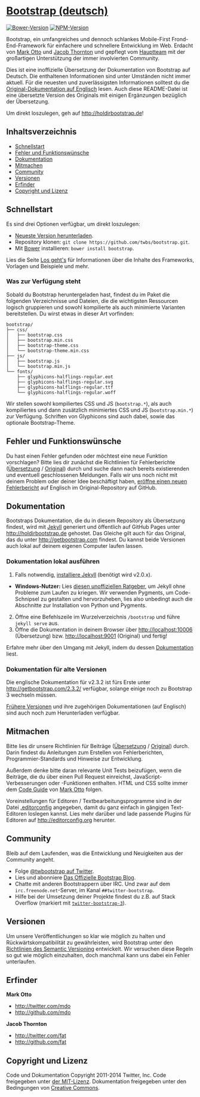 # [Bootstrap (deutsch)](http://holdirbootstrap.de)
[![Bower-Version](https://badge.fury.io/bo/bootstrap.svg)](http://badge.fury.io/bo/bootstrap)
[![NPM-Version](https://badge.fury.io/js/bootstrap.svg)](http://badge.fury.io/js/bootstrap)

Bootstrap, ein umfangreiches und dennoch schlankes Mobile-First Frond-End-Framework für einfachere und schnellere Entwicklung im Web. Erdacht von [Mark Otto](http://twitter.com/mdo) und [Jacob Thornton](http://twitter.com/fat) und gepflegt vom [Hauptteam](https://github.com/twbs?tab=members) mit der großartigen Unterstützung der immer involvierten Community.

Dies ist eine inoffizielle Übersetzung der Dokumentation von Bootstrap auf Deutsch. Die enthaltenen Informationen sind unter Umständen nicht immer aktuell. Für die neuesten und zuverlässigsten Informationen solltest du die [Original-Dokumentation auf Englisch](http://getbootstrap.com) lesen. Auch diese README-Datei ist eine übersetzte Version des Originals mit einigen Ergänzungen bezüglich der Übersetzung.

Um direkt loszulegen, geh auf <http://holdirbootstrap.de>!

## Inhaltsverzeichnis

 - [Schnellstart](#schnellstart)
 - [Fehler und Funktionswünsche](#fehler-und-funktionswuensche)
 - [Dokumentation](#dokumentation)
 - [Mitmachen](#mitmachen)
 - [Community](#community)
 - [Versionen](#versionen)
 - [Erfinder](#erfinder)
 - [Copyright und Lizenz](#copyright-und-lizenz)

## Schnellstart

Es sind drei Optionen verfügbar, um direkt loszulegen:

- [Neueste Version herunterladen](https://github.com/twbs/bootstrap/archive/v3.1.1.zip).
- Repository klonen: `git clone https://github.com/twbs/bootstrap.git`.
- Mit [Bower](http://bower.io) installieren: `bower install bootstrap`.

Lies die Seite [Los geht's](http://holdirbootstrap.de/los-gehts/) für Informationen über die Inhalte des Frameworks, Vorlagen und Beispiele und mehr.

### Was zur Verfügung steht

Sobald du Bootstrap heruntergeladen hast, findest du im Paket die folgenden Verzeichnisse und Dateien, die die wichtigsten Ressourcen logisch gruppieren und sowohl kompilierte als auch minimierte Varianten bereitstellen. Du wirst etwas in dieser Art vorfinden:

```
bootstrap/
├── css/
│   ├── bootstrap.css
│   ├── bootstrap.min.css
│   ├── bootstrap-theme.css
│   └── bootstrap-theme.min.css
├── js/
│   ├── bootstrap.js
│   └── bootstrap.min.js
└── fonts/
    ├── glyphicons-halflings-regular.eot
    ├── glyphicons-halflings-regular.svg
    ├── glyphicons-halflings-regular.ttf
    └── glyphicons-halflings-regular.woff
```

Wir stellen sowohl kompiliertes CSS und JS (`bootstrap.*`), als auch kompiliertes und dann zusätzlich minimiertes CSS und JS (`bootstrap.min.*`) zur Verfügung. Schriften von Glyphicons sind auch dabei, sowie das optionale Bootstrap-Theme.



## Fehler und Funktionswünsche

Du hast einen Fehler gefunden oder möchtest eine neue Funktion vorschlagen? Bitte lies dir zunächst die Richtlinien für Fehlerberichte ([Übersetzung](https://github.com/juthilo/bootstrap-german/blob/master/CONTRIBUTING.md#fehlermeldungen-verwenden) / [Original](https://github.com/twbs/bootstrap/blob/master/CONTRIBUTING.md#using-the-issue-tracker)) durch und suche dann nach bereits existierenden und eventuell geschlossenen Meldungen. Falls wir uns noch nicht mit deinem Problem oder deiner Idee beschäftigt haben, [eröffne einen neuen Fehlerbericht](https://github.com/twbs/bootstrap/issues/new) auf Englisch im Original-Repository auf GitHub.


## Dokumentation

Bootstraps Dokumentation, die du in diesem Repository als Übersetzung findest, wird mit [Jekyll](http://jekyllrb.com) generiert und öffentlich auf GitHub Pages unter <http://holdirbootstrap.de> gehostet. Das Gleiche gilt auch für das Original, das du unter <http://getbootstrap.com> findest. Du kannst beide Versionen auch lokal auf deinem eigenen Computer laufen lassen.

### Dokumentation lokal ausführen

1. Falls notwendig, [installiere Jekyll](http://jekyllrb.com/docs/installation) (benötigt wird v2.0.x).
  - **Windows-Nutzer:** Lies [diesen unoffiziellen Ratgeber](https://github.com/juthilo/run-jekyll-on-windows/), um Jekyll ohne Probleme zum Laufen zu kriegen. Wir verwenden Pygments, um Code-Schnipsel zu gestalten und hervorzuheben, lies also unbedingt auch die Abschnitte zur Installation von Python und Pygments.
2. Öffne eine Befehlszeile im Wurzelverzeichnis `/bootstrap` und führe `jekyll serve` aus.
3. Öffne die Dokumentation in deinem Browser über <http://localhost:10006> (Übersetzung) bzw. <http://localhost:9001> (Original) und fertig!

Erfahre mehr über den Umgang mit Jekyll, indem du dessen [Dokumentation](http://jekyllrb.com/docs/home/) liest.

### Dokumentation für alte Versionen

Die englische Dokumentation für v2.3.2 ist fürs Erste unter <http://getbootstrap.com/2.3.2/> verfügbar, solange einige noch zu Bootstrap 3 wechseln müssen.

[Frühere Versionen](https://github.com/twbs/bootstrap/releases) und ihre zugehörigen Dokumentationen (auf Englisch) sind auch noch zum Herunterladen verfügbar.



## Mitmachen

Bitte lies dir unsere Richtlinien für Beiträge ([Übersetzung](https://github.com/juthilo/bootstrap-german/blob/master/CONTRIBUTING.md) / [Original](https://github.com/twbs/bootstrap/blob/master/CONTRIBUTING.md)) durch. Darin findest du Anleitungen zum Erstellen von Fehlerberichten, Programmier-Standards und Hinweise zur Entwicklung.

Außerdem denke bitte daran relevante Unit Tests beizufügen, wenn die Beiträge, die du über einen Pull Request einreichst, JavaScript-Verbesserungen oder -Funktionen enthalten. HTML und CSS sollte immer dem [Code Guide](http://github.com/mdo/code-guide) von [Mark Otto](http://github.com/mdo) folgen.

Voreinstellungen für Editoren / Textbearbeitungsprogramme sind in der Datei [.editorconfig](https://github.com/twbs/bootstrap/blob/master/.editorconfig) angegeben, damit du ganz einfach in gängigen Text-Editoren loslegen kannst. Lies mehr darüber und lade passende Plugins für Editoren auf <http://editorconfig.org> herunter.



## Community

Bleib auf dem Laufenden, was die Entwicklung und Neuigkeiten aus der Community angeht.

- Folge [@twbootstrap auf Twitter](http://twitter.com/twbootstrap).
- Lies und abonniere [Das Offizielle Bootstrap Blog](http://blog.getbootstrap.com).
- Chatte mit anderen Bootstrappern über IRC. Und zwar auf dem `irc.freenode.net`-Server, im Kanal `##twitter-bootstrap`.
- Hilfe bei der Umsetzung deiner Projekte findest du z.B. auf Stack Overflow (markiert mit [`twitter-bootstrap-3`](http://stackoverflow.com/questions/tagged/twitter-bootstrap-3)).



## Versionen

Um unsere Veröffentlichungen so klar wie möglich zu halten und Rückwärtskompatibilität zu gewährleisten, wird Bootstrap unter den [Richtlinien des Semantic Versioning](http://semver.org) entwickelt. Wir versuchen diese Regeln so gut wie möglich einzuhalten, doch manchmal kann uns dabei ein Fehler unterlaufen.



## Erfinder

**Mark Otto**

- <http://twitter.com/mdo>
- <http://github.com/mdo>

**Jacob Thornton**

- <http://twitter.com/fat>
- <http://github.com/fat>



## Copyright und Lizenz

Code und Dokumentation Copyright 2011-2014 Twitter, Inc. Code freigegeben unter [der MIT-Lizenz](https://github.com/twbs/bootstrap/blob/master/LICENSE). Dokumentation freigegeben unter den Bedingungen von [Creative Commons](LICENSE).

